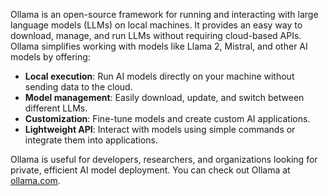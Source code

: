 Ollama is an open-source framework for running and interacting with large language models (LLMs) on local machines. It provides an easy way to download, manage, and run LLMs without requiring cloud-based APIs. Ollama simplifies working with models like Llama 2, Mistral, and other AI models by offering:  

- **Local execution**: Run AI models directly on your machine without sending data to the cloud.  
- **Model management**: Easily download, update, and switch between different LLMs.  
- **Customization**: Fine-tune models and create custom AI applications.  
- **Lightweight API**: Interact with models using simple commands or integrate them into applications.  

Ollama is useful for developers, researchers, and organizations looking for private, efficient AI model deployment. You can check out Ollama at [ollama.com](https://ollama.com).
